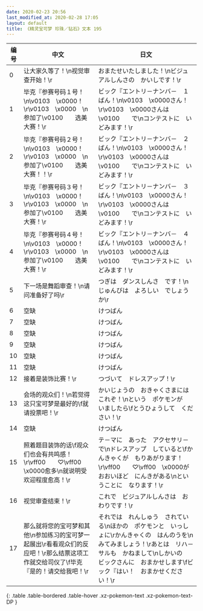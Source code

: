 ```yaml
---
date: 2020-02-23 20:56
last_modified_at: 2020-02-28 17:05
layout: default
title: 《精灵宝可梦 珍珠／钻石》文本 195
---
```

| 编号 | 中文 | 日文 |
| ---- | ---- | ---- |
| 0 | 让大家久等了！\n视觉审查开始！\r | おまたせいたしました！\nビジュアルしんさの　かいしです！\r |
| 1 | 毕克『参赛号码１号！\n\v0103　\x0000！\r\v0103　\x0000　\n参加了\v0100　　选美大赛！\r | ビック『エントリ－ナンバ－　１ばん！\n\v0103　\x0000さん！\r\v0103　\x0000さんは　\v0100　　で\nコンテストに　いどみます！\r |
| 2 | 毕克『参赛号码２号！\n\v0103　\x0000！\r\v0103　\x0000　\n参加了\v0100　　选美大赛！！\r | ビック『エントリ－ナンバ－　２ばん！\n\v0103　\x0000さん！\r\v0103　\x0000さんは　\v0100　　で\nコンテストに　いどみます！\r |
| 3 | 毕克『参赛号码３号！\n\v0103　\x0000！\r\v0103　\x0000　\n参加了\v0100　　选美大赛！\r | ビック『エントリ－ナンバ－　３ばん！\n\v0103　\x0000さん！\r\v0103　\x0000さんは　\v0100　　で\nコンテストに　いどみます！\r |
| 4 | 毕克『参赛号码４号！\n\v0103　\x0000！\r\v0103　\x0000　\n参加了\v0100　　选美大赛！\r | ビック『エントリ－ナンバ－　４ばん！\n\v0103　\x0000さん！\r\v0103　\x0000さんは　\v0100　　で\nコンテストに　いどみます！\r |
| 5 | 下一场是舞蹈审查！\n请问准备好了吗\r | つぎは　ダンスしんさ　です！\nじゅんびは　よろしい　でしょうか\r |
| 6 | 空缺 | けつばん |
| 7 | 空缺 | けつばん |
| 8 | 空缺 | けつばん |
| 9 | 空缺 | けつばん |
| 10 | 空缺 | けつばん |
| 11 | 空缺 | けつばん |
| 12 | 接着是装饰比赛！\r | つづいて　ドレスアップ！\r |
| 13 | 会场的观众们！\n若觉得这只宝可梦是最好的\f就请投票吧！\r | かいじょうの　おきゃくさまには　これぞ！\nという　ポケモンが　いましたら\fとうひょうして　ください！\r |
| 14 | 空缺 | けつばん |
| 15 | 照着题目装饰的话\f观众们也会有共鸣感！\r\vff00　　♡\vff00　\x0000愈多\n就说明受欢迎程度愈高！\r | テ－マに　あった　アクセサリ－で\nドレスアップ　していると\fかんきゃくが　もりあがります！\r\vff00　　♡\vff00　\x0000が　おおいほど　にんきがある\nということに　なります！\r |
| 16 | 视觉审查结束！\r | これで　ビジュアルしんさは　おわりです！\r |
| 17 | 那么就将您的宝可梦和其他\n参加练习的宝可梦一起展出\r看看观众们的反应吧！\r那么结票这项工作就交给司仪了\f毕克『是的！请交给我吧！\r | それでは　れんしゅう　されている\nほかの　ポケモンと　いっしょに\rかんきゃくの　はんのうを\nみてみましょう！\rあとは　リハ－サルも　かねまして\nしかいの　ビックさんに　おまかせします\fビック『はい！　おまかせください！\r |
{: .table .table-bordered .table-hover .xz-pokemon-text .xz-pokemon-text-DP }